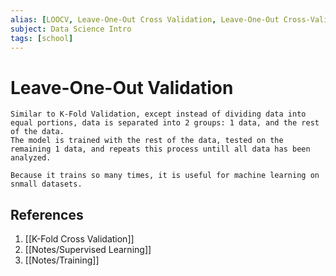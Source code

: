 ```yaml
---
alias: [LOOCV, Leave-One-Out Cross Validation, Leave-One-Out Cross-Validation]
subject: Data Science Intro
tags: [school]
---
```

# Leave-One-Out Validation

```ad-note
Similar to K-Fold Validation, except instead of dividing data into equal portions, data is separated into 2 groups: 1 data, and the rest of the data.
The model is trained with the rest of the data, tested on the remaining 1 data, and repeats this process untill all data has been analyzed.
```

```ad-info
Because it trains so many times, it is useful for machine learning on snmall datasets.
```

## References
1. [[K-Fold Cross Validation]]
2. [[Notes/Supervised Learning]]
3. [[Notes/Training]]